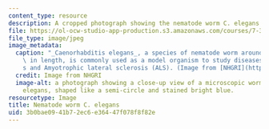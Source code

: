 ```yaml
---
content_type: resource
description: A cropped photograph showing the nematode worm C. elegans.
file: https://ol-ocw-studio-app-production.s3.amazonaws.com/courses/7-345-using-simple-organisms-to-model-human-diseases-spring-2013/3b0bae0941b72ec6e36447f078f8f82e_7-345s13-th.jpg
file_type: image/jpeg
image_metadata:
  caption: "_Caenorhabditis elegans_, a species of nematode worm around 1 millimeter\
    \ in length, is commonly used as a model organism to study diseases such as Alzheimer\u2019\
    s and Amyotrophic lateral sclerosis (ALS). (Image from [NHGRI](http://www.genome.gov/).)"
  credit: Image from NHGRI
  image-alt: a photograph showing a close-up view of a microscopic worm, called C.
    elegans, shaped like a semi-circle and stained bright blue.
resourcetype: Image
title: Nematode worm C. elegans
uid: 3b0bae09-41b7-2ec6-e364-47f078f8f82e
---
```

